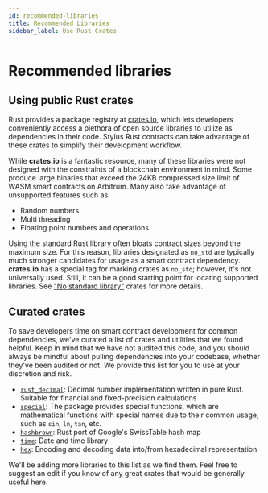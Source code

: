 ```yaml
---
id: recommended-libraries
title: Recommended Libraries
sidebar_label: Use Rust Crates
---
```


# Recommended libraries

## Using public Rust crates

Rust provides a package registry at [crates.io](https://crates.io/), which lets developers conveniently access a plethora of open source libraries to utilize as
dependencies in their code. Stylus Rust contracts can take advantage of these crates to simplify their development workflow.

While **crates.io** is a fantastic resource, many of these libraries were not designed with the constraints of a blockchain environment in mind. Some produce
large binaries that exceed the 24KB compressed size limit of WASM smart contracts on Arbitrum. Many also take advantage of unsupported features such as:

- Random numbers
- Multi threading
- Floating point numbers and operations

Using the standard Rust library often bloats contract sizes beyond the maximum size. For this reason, libraries designated as `no_std` are typically much
stronger candidates for usage as a smart contract dependency. **crates.io** has a special tag for marking crates as `no_std`; however, it's not universally
used. Still, it can be a good starting point for locating supported libraries. See ["No standard library"](https://crates.io/categories/no-std) crates for more
details.

## Curated crates

To save developers time on smart contract development for common dependencies, we've curated a list of crates and utilities that we found helpful. Keep in mind
that we have not audited this code, and you should always be mindful about pulling dependencies into your codebase, whether they've been audited or not. We
provide this list for you to use at your discretion and risk.

- [`rust_decimal`](https://crates.io/crates/rust_decimal): Decimal number implementation written in pure Rust. Suitable for financial and fixed-precision
  calculations
- [`special`](https://crates.io/crates/special): The package provides special functions, which are mathematical functions with special names due to their common
  usage, such as `sin`, `ln`, `tan`, etc.
- [`hashbrown`](https://crates.io/crates/hashbrown): Rust port of Google's SwissTable hash map
- [`time`](https://crates.io/crates/time): Date and time library
- [`hex`](https://crates.io/crates/hex): Encoding and decoding data into/from hexadecimal representation

We'll be adding more libraries to this list as we find them. Feel free to suggest an edit if you know of any great crates that would be generally useful here.
